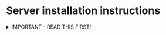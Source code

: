 # Server installation instructions

<details><summary>IMPORTANT - READ THIS FIRST!!</summary>
You will need to install Forge version 1.19.2-43.1.3 at https://maven.minecraftforge.net/net/minecraftforge/forge/1.19.2-43.1.3/forge-1.19.2-43.1.3-installer.jar in an empty directory where you want to install the server!
</details>